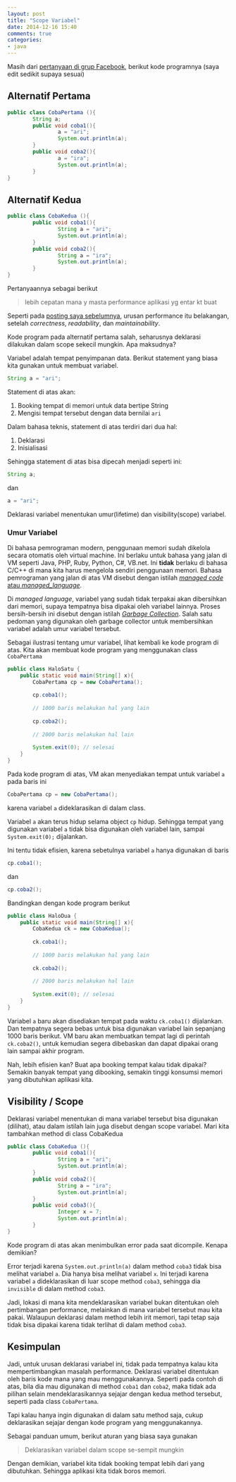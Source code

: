 ```yaml
---
layout: post
title: "Scope Variabel"
date: 2014-12-16 15:40
comments: true
categories: 
- java
---
```


Masih dari [pertanyaan di grup Facebook](https://www.facebook.com/groups/ForumJavaIndonesia/10152533869543017), berikut kode programnya (saya edit sedikit supaya sesuai)

## Alternatif Pertama ##

```java
public class CobaPertama (){
        String a;
        public void coba1(){
                a = "ari";
                System.out.println(a);
        }
        public void coba2(){
                a = "ira";
                System.out.println(a);
        }
}
```
 
## Alternatif Kedua ##

```java
public class CobaKedua (){
        public void coba1(){
                String a = "ari";
                System.out.println(a);
        }
        public void coba2(){
                String a = "ira";
                System.out.println(a);
        }
}
```

Pertanyaannya sebagai berikut
> lebih cepatan mana y masta performance aplikasi yg entar kt buat

<!--more-->

Seperti pada [posting saya sebelumnya](http://software.endy.muhardin.com/java/mengapa-kita-membuat-class/), urusan performance itu belakangan, setelah _correctness_, _readability_, dan _maintainability_.

Kode program pada alternatif pertama salah, seharusnya deklarasi dilakukan dalam scope sekecil mungkin. Apa maksudnya?

Variabel adalah tempat penyimpanan data. Berikut statement yang biasa kita gunakan untuk membuat variabel.

```java
String a = "ari";
```

Statement di atas akan:

1. Booking tempat di memori untuk data bertipe String
2. Mengisi tempat tersebut dengan data bernilai `ari`

Dalam bahasa teknis, statement di atas terdiri dari dua hal:

1. Deklarasi
2. Inisialisasi

Sehingga statement di atas bisa dipecah menjadi seperti ini:

```java
String a;
```

dan 

```java
a = "ari";
```

Deklarasi variabel menentukan umur(lifetime) dan visibility(scope) variabel.

### Umur Variabel ###

Di bahasa pemrograman modern, penggunaan memori sudah dikelola secara otomatis oleh virtual machine. Ini berlaku untuk bahasa yang jalan di VM seperti Java, PHP, Ruby, Python, C#, VB.net. Ini **tidak** berlaku di bahasa C/C++ di mana kita harus mengelola sendiri penggunaan memori. Bahasa pemrograman yang jalan di atas VM disebut dengan istilah [_managed code_ atau _managed_language_](http://en.wikipedia.org/wiki/Managed_code).

Di _managed language_, variabel yang sudah tidak terpakai akan dibersihkan dari memori, supaya tempatnya bisa dipakai oleh variabel lainnya. Proses bersih-bersih ini disebut dengan istilah [_Garbage Collection_](http://en.wikipedia.org/wiki/Garbage_collection_%28computer_science%29). Salah satu pedoman yang digunakan oleh garbage collector untuk membersihkan variabel adalah umur variabel tersebut.

Sebagai ilustrasi tentang umur variabel, lihat kembali ke kode program di atas. Kita akan membuat kode program yang menggunakan class `CobaPertama`

```java
public class HaloSatu {
    public static void main(String[] x){
        CobaPertama cp = new CobaPertama();
        
        cp.coba1();
        
        // 1000 baris melakukan hal yang lain
        
        cp.coba2();
        
        // 2000 baris melakukan hal lain
        
        System.exit(0); // selesai
    }
}
```

Pada kode program di atas, VM akan menyediakan tempat untuk variabel `a` pada baris ini

```java
CobaPertama cp = new CobaPertama();
```

karena variabel `a` dideklarasikan di dalam class.

Variabel `a` akan terus hidup selama object `cp` hidup. Sehingga tempat yang digunakan variabel `a` tidak bisa digunakan oleh variabel lain, sampai `System.exit(0);` dijalankan.

Ini tentu tidak efisien, karena sebetulnya variabel `a` hanya digunakan di baris

```java
cp.coba1();
```

dan 

```java
cp.coba2();
```

Bandingkan dengan kode program berikut

```java
public class HaloDua {
    public static void main(String[] x){
        CobaKedua ck = new CobaKedua();
        
        ck.coba1();
        
        // 1000 baris melakukan hal yang lain
        
        ck.coba2();
        
        // 2000 baris melakukan hal lain
        
        System.exit(0); // selesai
    }
}
```

Variabel `a` baru akan disediakan tempat pada waktu `ck.coba1()` dijalankan. Dan tempatnya segera bebas untuk bisa digunakan variabel lain sepanjang 1000 baris berikut. VM baru akan membuatkan tempat lagi di perintah `ck.coba2()`, untuk kemudian segera dibebaskan dan dapat dipakai orang lain sampai akhir program.

Nah, lebih efisien kan? Buat apa booking tempat kalau tidak dipakai? Semakin banyak tempat yang dibooking, semakin tinggi konsumsi memori yang dibutuhkan aplikasi kita.

## Visibility / Scope ##

Deklarasi variabel menentukan di mana variabel tersebut bisa digunakan (dilihat), atau dalam istilah lain juga disebut dengan scope variabel. Mari kita tambahkan method di class CobaKedua

```java
public class CobaKedua (){
        public void coba1(){
                String a = "ari";
                System.out.println(a);
        }
        public void coba2(){
                String a = "ira";
                System.out.println(a);
        }
        public void coba3(){
                Integer x = 7;
                System.out.println(a);
        }
}
```

Kode program di atas akan menimbulkan error pada saat dicompile. Kenapa demikian?

Error terjadi karena `System.out.println(a)` dalam method `coba3` tidak bisa melihat variabel `a`. Dia hanya bisa melihat variabel `x`. Ini terjadi karena variabel `a` dideklarasikan di luar scope method `coba3`, sehingga dia `invisible` di dalam method `coba3`.

Jadi, lokasi di mana kita mendeklarasikan variabel bukan ditentukan oleh pertimbangan performance, melainkan di mana variabel tersebut mau kita pakai. Walaupun deklarasi dalam method lebih irit memori, tapi tetap saja tidak bisa dipakai karena tidak terlihat di dalam method `coba3`.

## Kesimpulan ##

Jadi, untuk urusan deklarasi variabel ini, tidak pada tempatnya kalau kita mempertimbangkan masalah performance. Deklarasi variabel ditentukan oleh baris kode mana yang mau menggunakannya. Seperti pada contoh di atas, bila dia mau digunakan di method `coba1` dan `coba2`, maka tidak ada pilihan selain mendeklarasikannya sejajar dengan kedua method tersebut, seperti pada class `CobaPertama`.

Tapi kalau hanya ingin digunakan di dalam satu method saja, cukup deklarasikan sejajar dengan kode program yang menggunakannya.

Sebagai panduan umum, berikut aturan yang biasa saya gunakan

> Deklarasikan variabel dalam scope se-sempit mungkin

Dengan demikian, variabel kita tidak booking tempat lebih dari yang dibutuhkan. Sehingga aplikasi kita tidak boros memori.

